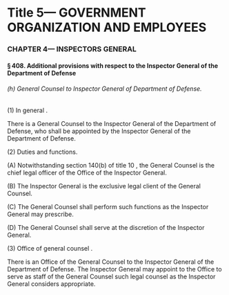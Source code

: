 
# Title 5— GOVERNMENT ORGANIZATION AND EMPLOYEES
### CHAPTER 4— INSPECTORS GENERAL
#### § 408. Additional provisions with respect to the Inspector General of the Department of Defense
###### (h) General Counsel to Inspector General of Department of Defense.

(1) In general .

There is a General Counsel to the Inspector General of the Department of Defense, who shall be appointed by the Inspector General of the Department of Defense.

(2) Duties and functions.

(A) Notwithstanding section 140(b) of title 10 , the General Counsel is the chief legal officer of the Office of the Inspector General.

(B) The Inspector General is the exclusive legal client of the General Counsel.

(C) The General Counsel shall perform such functions as the Inspector General may prescribe.

(D) The General Counsel shall serve at the discretion of the Inspector General.

(3) Office of general counsel .

There is an Office of the General Counsel to the Inspector General of the Department of Defense. The Inspector General may appoint to the Office to serve as staff of the General Counsel such legal counsel as the Inspector General considers appropriate.
